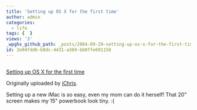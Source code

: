 ```yaml
---
title: 'Setting up OS X for the first time'
author: admin
categories:
  - life
tags: {  }
views: '3'
_wpghs_github_path: _posts/2004-09-29-setting-up-os-x-for-the-first-time.md
id: 2e94fdd6-b8dc-4431-a369-bb0ffe691158
---
```

<p><a href="http://www.flickr.com/photos/lemon/619736/" title="photo sharing"><img src="http://www.flickr.com/photos/619736_3f69daa3f2_m.jpg" alt="" /></a></p>
<p><a href="http://www.flickr.com/photos/lemon/619736/">Setting up OS X for the first time</a></p>
<p>Originally uploaded by <a href="http://www.flickr.com/people/lemon/">iChris</a>.</p>
<p>Setting up a new iMac is so easy, even my mom can do it herself!  That 20" screen makes my 15" powerbook look tiny.  :(</p>

